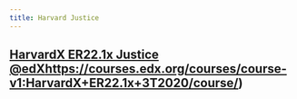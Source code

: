 ```yaml
---
title: Harvard Justice
---
```


## [HarvardX ER22.1x Justice @edX]()https://courses.edx.org/courses/course-v1:HarvardX+ER22.1x+3T2020/course/)
##
